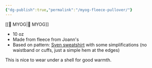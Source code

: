 ```yaml
---
{"dg-publish":true,"permalink":"/myog-fleece-pullover/"}
---
```



[[📘 MYOG\|📘 MYOG]]

* 10 oz
* Made from fleece from Joann's
* Based on pattern: [Sven sweatshirt](https://freesewing.org/designs/sven/) with some simplifications (no waistband or cuffs, just a simple hem at the edges)

This is nice to wear under a shell for good warmth.